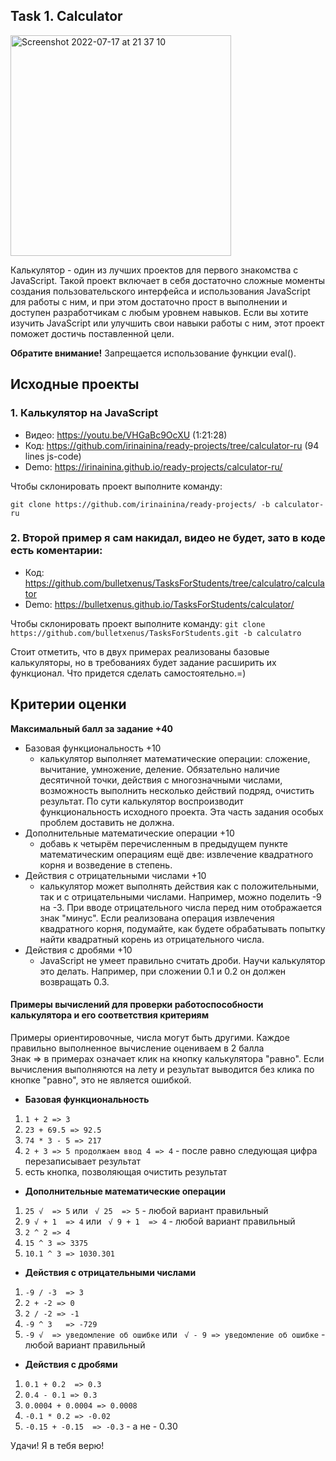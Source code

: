 ## Task 1. Calculator
<img width="353" alt="Screenshot 2022-07-17 at 21 37 10" src="https://user-images.githubusercontent.com/70028254/179420075-1edaa831-c59f-497b-83fc-915ed8651f0e.png">

Калькулятор - один из лучших проектов для первого знакомства с JavaScript. Такой проект включает в себя достаточно сложные моменты создания пользовательского интерфейса и использования JavaScript для работы с ним, и при этом достаточно прост в выполнении и доступен разработчикам с любым уровнем навыков. Если вы хотите изучить JavaScript или улучшить свои навыки работы с ним, этот проект поможет достичь поставленной цели.

**Обратите внимание!** Запрещается использование функции eval().

## Исходные проекты

### 1. Калькулятор на JavaScript

- Видео: https://youtu.be/VHGaBc9OcXU (1:21:28)
- Код: https://github.com/irinainina/ready-projects/tree/calculator-ru (94 lines js-code)
- Demo: https://irinainina.github.io/ready-projects/calculator-ru/

Чтобы склонировать проект выполните команду:

`git clone https://github.com/irinainina/ready-projects/ -b calculator-ru`

### 2. Второй пример я сам накидал, видео не будет, зато в коде есть коментарии:

- Код: https://github.com/bulletxenus/TasksForStudents/tree/calculatro/calculator 
- Demo: https://bulletxenus.github.io/TasksForStudents/calculator/

Чтобы склонировать проект выполните команду: 
`git clone https://github.com/bulletxenus/TasksForStudents.git -b calculatro`

Стоит отметить, что в двух примерах реализованы базовые калькуляторы, но в требованиях будет задание расширить их функционал. Что придется сделать самостоятельно.=)

## Критерии оценки

**Максимальный балл за задание +40**

- Базовая функциональность +10
  - калькулятор выполняет математические операции: сложение, вычитание, умножение, деление. Обязательно наличие десятичной точки, действия с многозначными числами, возможность выполнить несколько действий подряд, очистить результат. По сути калькулятор воспроизводит функциональность исходного проекта. Эта часть задания особых проблем доставить не должна. 
- Дополнительные математические операции +10
  - добавь к четырём перечисленным в предыдущем пункте математическим операциям ещё две: извлечение квадратного корня и возведение в степень.
- Действия с отрицательными числами +10
  - калькулятор может выполнять действия как с положительными, так и с отрицательными числами. Например, можно поделить -9 на -3. При вводе отрицательного числа перед ним отображается знак "минус". Если реализована операция извлечения квадратного корня, подумайте, как будете обрабатывать попытку найти квадратный корень из отрицательного числа.
- Действия с дробями +10
  - JavaScript не умеет правильно считать дроби. Научи калькулятор это делать. Например, при сложении 0.1 и 0.2 он должен возвращать 0.3.

#### Примеры вычислений для проверки работоспособности калькулятора и его соответствия критериям
Примеры ориентировочные, числа могут быть другими. Каждое правильно выполненное вычисление оцениваем в 2 балла  
Знак => в примерах означает клик на кнопку калькулятора "равно". Если вычисления выполняются на лету и результат выводится без клика по кнопке "равно", это не является ошибкой.

- **Базовая функциональность**
 1. `1 + 2 => 3`
 2. `23 + 69.5 => 92.5` 
 3. `74 * 3 - 5 => 217`
 4. `2 + 3 => 5 продолжаем ввод 4 => 4` - после равно следующая цифра перезаписывает результат
 5. есть кнопка, позволяющая очистить результат
- **Дополнительные математические операции**
 1. `25 √  => 5` или ` √ 25  => 5` - любой вариант правильный
 2. `9 √ + 1  => 4` или ` √ 9 + 1  => 4` - любой вариант правильный
 3. `2 ^ 2 => 4`
 4. `15 ^ 3 => 3375`
 5. `10.1 ^ 3 => 1030.301`
- **Действия с отрицательными числами**
 1. `-9 / -3  => 3`
 2. `2 + -2 => 0`
 3. `2 / -2 => -1`
 4. `-9 ^ 3   => -729`
 5. `-9 √  => уведомление об ошибке` или ` √ - 9 => уведомление об ошибке` - любой вариант правильный
- **Действия с дробями**
 1. `0.1 + 0.2  => 0.3`
 2. `0.4 - 0.1 => 0.3`
 3. `0.0004 + 0.0004 => 0.0008`
 4. `-0.1 * 0.2 => -0.02`
 5. `-0.15 + -0.15  => -0.3` - а не - 0.30

Удачи! Я в тебя верю!

